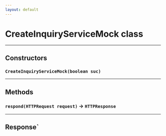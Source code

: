 ```yaml
---
layout: default
---
```

# CreateInquiryServiceMock class
---
## Constructors
### `CreateInquiryServiceMock(boolean suc)`
---
## Methods
### `respond(HTTPRequest request)` → `HTTPResponse`
---
Response`
---
